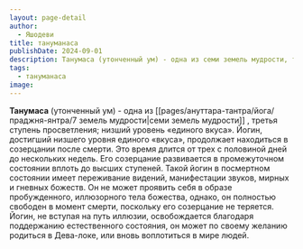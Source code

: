 ```yaml
---
layout: page-detail
author:
  - Яшодеви
title: тануманаса
publishDate: 2024-09-01
description: Танумаса (утонченный ум) - одна из семи земель мудрости, третья ступень просветления; низший уровень «единого вкуса».
tags:
  - тануманаса
image:
---
```

**Танумаса** (утонченный ум) - одна из [[pages/ануттара-тантра/йога/праджня-янтра/7 земель мудрости|семи земель мудрости]] , третья ступень просветления; низший уровень «единого вкуса».
Йогин, достигший низшего уровня единого «вкуса», продолжает находиться в созерцании после смерти. Это время длится от трех с половиной дней до нескольких недель. Его созерцание развивается в промежуточном состоянии вплоть до высших ступеней. Такой йогин в посмертном состоянии имеет переживание видений, манифестации звуков, мирных и гневных божеств. Он не может проявить себя в образе пробужденного, иллюзорного тела божества, однако, он полностью свободен в момент смерти, поскольку его созерцание не теряется. Йогин, не вступая на путь иллюзии, освобождается благодаря поддержанию естественного состояния, он может по своему желанию родиться в Дева-локе, или вновь воплотиться в мире людей.

